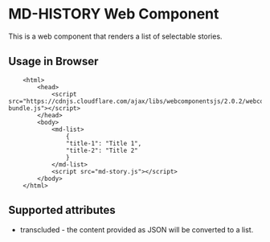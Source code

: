 # MD-HISTORY Web Component

This is a web component that renders a list of selectable stories.

## Usage in Browser

```
    <html>
        <head>
            <script src="https://cdnjs.cloudflare.com/ajax/libs/webcomponentsjs/2.0.2/webcomponents-bundle.js"></script>
        </head>
        <body>
            <md-list>
                {
                "title-1": "Title 1",
                "title-2": "Title 2"
                }
            </md-list>
            <script src="md-story.js"></script>
        </body>
    </html>
```

## Supported attributes

* transcluded - the content provided as JSON will be converted to a list.

